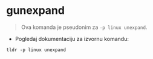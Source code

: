# gunexpand

> Ova komanda je pseudonim za `-p linux unexpand`.

- Pogledaj dokumentaciju za izvornu komandu:

`tldr -p linux unexpand`
